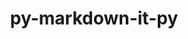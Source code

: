 ---
title: "py-markdown-it-py"
layout: cache
categories: [package, develop]
meta: {"compilers": ["none"], "num_specs": 78, "num_specs_by_stack": {"ml-darwin-aarch64-mps": 13, "ml-linux-aarch64-cpu": 15, "ml-linux-aarch64-cuda": 15, "ml-linux-x86_64-cpu": 15, "ml-linux-x86_64-cuda": 15, "ml-linux-x86_64-rocm": 16, "radiuss": 30, "root": 78}, "oss": ["sequoia", "ubuntu18.04", "ubuntu24.04"], "platforms": ["darwin", "linux"], "stacks": ["ml-darwin-aarch64-mps", "ml-linux-aarch64-cpu", "ml-linux-aarch64-cuda", "ml-linux-x86_64-cpu", "ml-linux-x86_64-cuda", "ml-linux-x86_64-rocm", "radiuss", "root"], "targets": ["aarch64", "x86_64_v3"], "versions": ["3.0.0"]}
spec_details: [{"compiler": "none", "hash": "2aw4gsxqmotfqjizhwh24sdq77qnpgpb", "os": "sequoia", "platform": "darwin", "size": "-", "stacks": ["ml-darwin-aarch64-mps", "root"], "target": "aarch64", "variants": ["build_system=python_pip", "~linkify"], "versions": ["3.0.0"]}, {"compiler": "none", "hash": "2ehnqlchcmutjldixybqbtjcmk2rnl6o", "os": "sequoia", "platform": "darwin", "size": "-", "stacks": ["ml-darwin-aarch64-mps", "root"], "target": "aarch64", "variants": ["build_system=python_pip", "~linkify"], "versions": ["3.0.0"]}, {"compiler": "none", "hash": "2m6zxzqdetpg6o7e2yzfn42cqwna4mv6", "os": "ubuntu24.04", "platform": "linux", "size": "-", "stacks": ["ml-linux-x86_64-rocm", "root"], "target": "x86_64_v3", "variants": ["build_system=python_pip", "~linkify"], "versions": ["3.0.0"]}, {"compiler": "none", "hash": "2sbtoulasowfb2izndf77ktk4fx7rvmq", "os": "ubuntu24.04", "platform": "linux", "size": "-", "stacks": ["ml-linux-x86_64-cpu", "ml-linux-x86_64-cuda", "ml-linux-x86_64-rocm", "root"], "target": "x86_64_v3", "variants": ["build_system=python_pip", "~linkify"], "versions": ["3.0.0"]}, {"compiler": "none", "hash": "3245eruechajoxftrdtt5amvelb5x4ms", "os": "ubuntu24.04", "platform": "linux", "size": "-", "stacks": ["ml-linux-x86_64-cpu", "ml-linux-x86_64-cuda", "root"], "target": "x86_64_v3", "variants": ["build_system=python_pip", "~linkify"], "versions": ["3.0.0"]}, {"compiler": "none", "hash": "33mk4mkfoa67ft2ne4kep4xllrp4vbpz", "os": "ubuntu24.04", "platform": "linux", "size": "-", "stacks": ["ml-linux-x86_64-cpu", "ml-linux-x86_64-cuda", "root"], "target": "x86_64_v3", "variants": ["build_system=python_pip", "~linkify"], "versions": ["3.0.0"]}, {"compiler": "none", "hash": "3c4t6mhxynixbiumkhxddzf3yugft62i", "os": "ubuntu24.04", "platform": "linux", "size": "-", "stacks": ["ml-linux-x86_64-cpu", "ml-linux-x86_64-cuda", "ml-linux-x86_64-rocm", "root"], "target": "x86_64_v3", "variants": ["build_system=python_pip", "~linkify"], "versions": ["3.0.0"]}, {"compiler": "none", "hash": "3fepzbu3veiktlqo7gitzrrcumwkmysr", "os": "ubuntu18.04", "platform": "linux", "size": "-", "stacks": ["radiuss", "root"], "target": "x86_64_v3", "variants": ["build_system=python_pip", "~linkify"], "versions": ["3.0.0"]}, {"compiler": "none", "hash": "3lbjwipz7rvutnht57qa2u2x7pyd4h27", "os": "ubuntu24.04", "platform": "linux", "size": "-", "stacks": ["ml-linux-x86_64-cpu", "ml-linux-x86_64-cuda", "ml-linux-x86_64-rocm", "root"], "target": "x86_64_v3", "variants": ["build_system=python_pip", "~linkify"], "versions": ["3.0.0"]}, {"compiler": "none", "hash": "3m7hbvnggg2xic56zr4htqrijcm7v6kh", "os": "ubuntu18.04", "platform": "linux", "size": "-", "stacks": ["radiuss", "root"], "target": "x86_64_v3", "variants": ["build_system=python_pip", "~linkify"], "versions": ["3.0.0"]}, {"compiler": "none", "hash": "3nudkaq2iha2z4ffsgd6nwtsrhr3vxoq", "os": "ubuntu18.04", "platform": "linux", "size": "-", "stacks": ["radiuss", "root"], "target": "x86_64_v3", "variants": ["build_system=python_pip", "~linkify"], "versions": ["3.0.0"]}, {"compiler": "none", "hash": "3wujch3gdmwxbzza2nmnsvow7znfg3mu", "os": "ubuntu24.04", "platform": "linux", "size": "-", "stacks": ["ml-linux-aarch64-cpu", "ml-linux-aarch64-cuda", "root"], "target": "aarch64", "variants": ["build_system=python_pip", "~linkify"], "versions": ["3.0.0"]}, {"compiler": "none", "hash": "44fiyk6yu5eg3me6x2z5yc2hswtylupy", "os": "ubuntu18.04", "platform": "linux", "size": "-", "stacks": ["radiuss", "root"], "target": "x86_64_v3", "variants": ["build_system=python_pip", "~linkify"], "versions": ["3.0.0"]}, {"compiler": "none", "hash": "545bcmjpc7fpdnfvigeeln2nigy6stji", "os": "ubuntu24.04", "platform": "linux", "size": "-", "stacks": ["ml-linux-aarch64-cpu", "ml-linux-aarch64-cuda", "root"], "target": "aarch64", "variants": ["build_system=python_pip", "~linkify"], "versions": ["3.0.0"]}, {"compiler": "none", "hash": "5p6tjt77yqcjbmpypzrxd4vwr7lofvs6", "os": "ubuntu18.04", "platform": "linux", "size": "-", "stacks": ["radiuss", "root"], "target": "x86_64_v3", "variants": ["build_system=python_pip", "~linkify"], "versions": ["3.0.0"]}, {"compiler": "none", "hash": "6bvpncylx4avuo6u3rgqtru6sotm43tu", "os": "ubuntu18.04", "platform": "linux", "size": "-", "stacks": ["radiuss", "root"], "target": "x86_64_v3", "variants": ["build_system=python_pip", "~linkify"], "versions": ["3.0.0"]}, {"compiler": "none", "hash": "6da6bacwmumavdw2vfqkyil5shmi456w", "os": "ubuntu18.04", "platform": "linux", "size": "-", "stacks": ["radiuss", "root"], "target": "x86_64_v3", "variants": ["build_system=python_pip", "~linkify"], "versions": ["3.0.0"]}, {"compiler": "none", "hash": "6my2azvxa7v4nzlmgktxr73t23ygdww5", "os": "sequoia", "platform": "darwin", "size": "-", "stacks": ["ml-darwin-aarch64-mps", "root"], "target": "aarch64", "variants": ["build_system=python_pip", "~linkify"], "versions": ["3.0.0"]}, {"compiler": "none", "hash": "7ghxvb4sq2qo6euzvoh25n54senvnn74", "os": "ubuntu24.04", "platform": "linux", "size": "-", "stacks": ["ml-linux-x86_64-cpu", "ml-linux-x86_64-cuda", "ml-linux-x86_64-rocm", "root"], "target": "x86_64_v3", "variants": ["build_system=python_pip", "~linkify"], "versions": ["3.0.0"]}, {"compiler": "none", "hash": "7i3skp3qj36vmpjhlyoskmmt7psjgdcv", "os": "ubuntu24.04", "platform": "linux", "size": "-", "stacks": ["ml-linux-aarch64-cpu", "ml-linux-aarch64-cuda", "root"], "target": "aarch64", "variants": ["build_system=python_pip", "~linkify"], "versions": ["3.0.0"]}, {"compiler": "none", "hash": "7maceflzybphnqtjohafqzg66btpi53f", "os": "ubuntu24.04", "platform": "linux", "size": "-", "stacks": ["ml-linux-x86_64-cpu", "ml-linux-x86_64-cuda", "ml-linux-x86_64-rocm", "root"], "target": "x86_64_v3", "variants": ["build_system=python_pip", "~linkify"], "versions": ["3.0.0"]}, {"compiler": "none", "hash": "7ynhsblt2bsoordx6b3fpaq6qcvpnqhe", "os": "ubuntu24.04", "platform": "linux", "size": "-", "stacks": ["ml-linux-aarch64-cpu", "ml-linux-aarch64-cuda", "root"], "target": "aarch64", "variants": ["build_system=python_pip", "~linkify"], "versions": ["3.0.0"]}, {"compiler": "none", "hash": "adtimcp5xordvxcknzkxodr6kjulqtas", "os": "ubuntu18.04", "platform": "linux", "size": "-", "stacks": ["radiuss", "root"], "target": "x86_64_v3", "variants": ["build_system=python_pip", "~linkify"], "versions": ["3.0.0"]}, {"compiler": "none", "hash": "bfsuufw6thdwhdnogyyi7y6myjsyykl3", "os": "ubuntu18.04", "platform": "linux", "size": "-", "stacks": ["radiuss", "root"], "target": "x86_64_v3", "variants": ["build_system=python_pip", "~linkify"], "versions": ["3.0.0"]}, {"compiler": "none", "hash": "bg5jeyo4ivhrafhkvfvmvtyosdksx5wc", "os": "ubuntu24.04", "platform": "linux", "size": "-", "stacks": ["ml-linux-aarch64-cpu", "ml-linux-aarch64-cuda", "root"], "target": "aarch64", "variants": ["build_system=python_pip", "~linkify"], "versions": ["3.0.0"]}, {"compiler": "none", "hash": "cal2h4jikco5yvjwa6qpjsvybxpxh2yx", "os": "ubuntu24.04", "platform": "linux", "size": "-", "stacks": ["ml-linux-x86_64-cpu", "ml-linux-x86_64-cuda", "root"], "target": "x86_64_v3", "variants": ["build_system=python_pip", "~linkify"], "versions": ["3.0.0"]}, {"compiler": "none", "hash": "ceal2wt4ja3ivo2eskvbjracdl42sv6x", "os": "ubuntu24.04", "platform": "linux", "size": "-", "stacks": ["ml-linux-x86_64-cpu", "ml-linux-x86_64-cuda", "ml-linux-x86_64-rocm", "root"], "target": "x86_64_v3", "variants": ["build_system=python_pip", "~linkify"], "versions": ["3.0.0"]}, {"compiler": "none", "hash": "d6twprdxcaxhwzvy2cv5sqymzzaibori", "os": "sequoia", "platform": "darwin", "size": "-", "stacks": ["ml-darwin-aarch64-mps", "root"], "target": "aarch64", "variants": ["build_system=python_pip", "~linkify"], "versions": ["3.0.0"]}, {"compiler": "none", "hash": "dc2ntqltqu3wwehmc2vlelz2cqoolnif", "os": "ubuntu18.04", "platform": "linux", "size": "-", "stacks": ["radiuss", "root"], "target": "x86_64_v3", "variants": ["build_system=python_pip", "~linkify"], "versions": ["3.0.0"]}, {"compiler": "none", "hash": "drrnauuznttvx77p3qqfqldxpvqs2ij4", "os": "ubuntu18.04", "platform": "linux", "size": "-", "stacks": ["radiuss", "root"], "target": "x86_64_v3", "variants": ["build_system=python_pip", "~linkify"], "versions": ["3.0.0"]}, {"compiler": "none", "hash": "edxnfwv5njzvenotdnowqvbjnsalyj2u", "os": "sequoia", "platform": "darwin", "size": "-", "stacks": ["ml-darwin-aarch64-mps", "root"], "target": "aarch64", "variants": ["build_system=python_pip", "~linkify"], "versions": ["3.0.0"]}, {"compiler": "none", "hash": "eltcx6gjjgbbue2djx2yhqvs5ueegv6c", "os": "ubuntu18.04", "platform": "linux", "size": "-", "stacks": ["radiuss", "root"], "target": "x86_64_v3", "variants": ["build_system=python_pip", "~linkify"], "versions": ["3.0.0"]}, {"compiler": "none", "hash": "ffqu63fnf5uitc33vbhwrge3dwvk7llz", "os": "ubuntu24.04", "platform": "linux", "size": "-", "stacks": ["ml-linux-x86_64-cpu", "ml-linux-x86_64-cuda", "ml-linux-x86_64-rocm", "root"], "target": "x86_64_v3", "variants": ["build_system=python_pip", "~linkify"], "versions": ["3.0.0"]}, {"compiler": "none", "hash": "gvxujtg5et6acsz4te7cndvi3cve7mbt", "os": "sequoia", "platform": "darwin", "size": "-", "stacks": ["ml-darwin-aarch64-mps", "root"], "target": "aarch64", "variants": ["build_system=python_pip", "~linkify"], "versions": ["3.0.0"]}, {"compiler": "none", "hash": "haxmyk3u2o7lpd3wgafqev5qtgfn4uxg", "os": "ubuntu24.04", "platform": "linux", "size": "-", "stacks": ["ml-linux-x86_64-rocm", "root"], "target": "x86_64_v3", "variants": ["build_system=python_pip", "~linkify"], "versions": ["3.0.0"]}, {"compiler": "none", "hash": "ihxf7cq4quimdxo6fhnyv6mpgqs7nqaq", "os": "ubuntu24.04", "platform": "linux", "size": "-", "stacks": ["ml-linux-aarch64-cpu", "ml-linux-aarch64-cuda", "root"], "target": "aarch64", "variants": ["build_system=python_pip", "~linkify"], "versions": ["3.0.0"]}, {"compiler": "none", "hash": "iohlcd4ftxxjczmseqdezhoy2zzcgkz5", "os": "ubuntu18.04", "platform": "linux", "size": "-", "stacks": ["radiuss", "root"], "target": "x86_64_v3", "variants": ["build_system=python_pip", "~linkify"], "versions": ["3.0.0"]}, {"compiler": "none", "hash": "irijqvz5qsokag44fowluif76goq5crn", "os": "ubuntu18.04", "platform": "linux", "size": "-", "stacks": ["radiuss", "root"], "target": "x86_64_v3", "variants": ["build_system=python_pip", "~linkify"], "versions": ["3.0.0"]}, {"compiler": "none", "hash": "iypx7cyshmnftosjn5mdynote2accidl", "os": "ubuntu24.04", "platform": "linux", "size": "-", "stacks": ["ml-linux-x86_64-cpu", "ml-linux-x86_64-cuda", "ml-linux-x86_64-rocm", "root"], "target": "x86_64_v3", "variants": ["build_system=python_pip", "~linkify"], "versions": ["3.0.0"]}, {"compiler": "none", "hash": "jgrpunoi56c223hx6h3a5earopjyqy2a", "os": "ubuntu18.04", "platform": "linux", "size": "-", "stacks": ["radiuss", "root"], "target": "x86_64_v3", "variants": ["build_system=python_pip", "~linkify"], "versions": ["3.0.0"]}, {"compiler": "none", "hash": "jq752yf64wan5furd3lak4vw6dr6c2p7", "os": "ubuntu24.04", "platform": "linux", "size": "-", "stacks": ["ml-linux-aarch64-cpu", "ml-linux-aarch64-cuda", "root"], "target": "aarch64", "variants": ["build_system=python_pip", "~linkify"], "versions": ["3.0.0"]}, {"compiler": "none", "hash": "kd3udz6gqvsyw6rmesgi653dk6q76vqd", "os": "ubuntu18.04", "platform": "linux", "size": "-", "stacks": ["radiuss", "root"], "target": "x86_64_v3", "variants": ["build_system=python_pip", "~linkify"], "versions": ["3.0.0"]}, {"compiler": "none", "hash": "lajegmq2lcrfzrhhptaks7ngy5gyknw5", "os": "ubuntu18.04", "platform": "linux", "size": "-", "stacks": ["radiuss", "root"], "target": "x86_64_v3", "variants": ["build_system=python_pip", "~linkify"], "versions": ["3.0.0"]}, {"compiler": "none", "hash": "lh47aqudztnsca2t5maqlphlupsjfv5o", "os": "ubuntu24.04", "platform": "linux", "size": "-", "stacks": ["ml-linux-aarch64-cpu", "ml-linux-aarch64-cuda", "root"], "target": "aarch64", "variants": ["build_system=python_pip", "~linkify"], "versions": ["3.0.0"]}, {"compiler": "none", "hash": "m6bveckaltva3kzqymleiqi7x6g3afmo", "os": "ubuntu18.04", "platform": "linux", "size": "-", "stacks": ["radiuss", "root"], "target": "x86_64_v3", "variants": ["build_system=python_pip", "~linkify"], "versions": ["3.0.0"]}, {"compiler": "none", "hash": "mg5ypkkmaw2o7sih7gbahtzkvfahbuw6", "os": "ubuntu24.04", "platform": "linux", "size": "-", "stacks": ["ml-linux-x86_64-cpu", "ml-linux-x86_64-cuda", "root"], "target": "x86_64_v3", "variants": ["build_system=python_pip", "~linkify"], "versions": ["3.0.0"]}, {"compiler": "none", "hash": "mjnqi65pd4n2ghocbpdvntwllvhmfjot", "os": "sequoia", "platform": "darwin", "size": "-", "stacks": ["ml-darwin-aarch64-mps", "root"], "target": "aarch64", "variants": ["build_system=python_pip", "~linkify"], "versions": ["3.0.0"]}, {"compiler": "none", "hash": "mx5fsjs6vcu5tklk7x62wxnuz2ykqrlt", "os": "ubuntu18.04", "platform": "linux", "size": "-", "stacks": ["radiuss", "root"], "target": "x86_64_v3", "variants": ["build_system=python_pip", "~linkify"], "versions": ["3.0.0"]}, {"compiler": "none", "hash": "mxxl6p3wdczd6kv4vzgfvef62c6xxned", "os": "ubuntu18.04", "platform": "linux", "size": "-", "stacks": ["radiuss", "root"], "target": "x86_64_v3", "variants": ["build_system=python_pip", "~linkify"], "versions": ["3.0.0"]}, {"compiler": "none", "hash": "mzooeiosotdkd3osd2sgx22jkrc2n5kl", "os": "ubuntu18.04", "platform": "linux", "size": "-", "stacks": ["radiuss", "root"], "target": "x86_64_v3", "variants": ["build_system=python_pip", "~linkify"], "versions": ["3.0.0"]}, {"compiler": "none", "hash": "n7gqd5elghao3ggy75rxcoybhnctv4xx", "os": "sequoia", "platform": "darwin", "size": "-", "stacks": ["ml-darwin-aarch64-mps", "root"], "target": "aarch64", "variants": ["build_system=python_pip", "~linkify"], "versions": ["3.0.0"]}, {"compiler": "none", "hash": "nfxj234zl2vbydp7pakdyoxkrshgoaqi", "os": "ubuntu18.04", "platform": "linux", "size": "-", "stacks": ["radiuss", "root"], "target": "x86_64_v3", "variants": ["build_system=python_pip", "~linkify"], "versions": ["3.0.0"]}, {"compiler": "none", "hash": "no7oec6zgi27hwapt4tjxk7s4j3cf3us", "os": "ubuntu24.04", "platform": "linux", "size": "-", "stacks": ["ml-linux-x86_64-cpu", "ml-linux-x86_64-cuda", "ml-linux-x86_64-rocm", "root"], "target": "x86_64_v3", "variants": ["build_system=python_pip", "~linkify"], "versions": ["3.0.0"]}, {"compiler": "none", "hash": "o4mzx54nrzyf2fs3a7ezvrswa6r4kb7v", "os": "ubuntu24.04", "platform": "linux", "size": "-", "stacks": ["ml-linux-aarch64-cpu", "ml-linux-aarch64-cuda", "root"], "target": "aarch64", "variants": ["build_system=python_pip", "~linkify"], "versions": ["3.0.0"]}, {"compiler": "none", "hash": "oa3zvnbraoncx7ora3pyquk5p46ky2cq", "os": "ubuntu18.04", "platform": "linux", "size": "-", "stacks": ["radiuss", "root"], "target": "x86_64_v3", "variants": ["build_system=python_pip", "~linkify"], "versions": ["3.0.0"]}, {"compiler": "none", "hash": "oam4bodyqksqmeyh4lpdtjq3azm2fxnz", "os": "ubuntu24.04", "platform": "linux", "size": "-", "stacks": ["ml-linux-x86_64-cpu", "ml-linux-x86_64-cuda", "ml-linux-x86_64-rocm", "root"], "target": "x86_64_v3", "variants": ["build_system=python_pip", "~linkify"], "versions": ["3.0.0"]}, {"compiler": "none", "hash": "odqmnracnqh3jzfol5752rdkpq66dlna", "os": "sequoia", "platform": "darwin", "size": "-", "stacks": ["ml-darwin-aarch64-mps", "root"], "target": "aarch64", "variants": ["build_system=python_pip", "~linkify"], "versions": ["3.0.0"]}, {"compiler": "none", "hash": "p3eqcdoacxnoiu7i56yibaanankpnzce", "os": "ubuntu24.04", "platform": "linux", "size": "-", "stacks": ["ml-linux-aarch64-cpu", "ml-linux-aarch64-cuda", "root"], "target": "aarch64", "variants": ["build_system=python_pip", "~linkify"], "versions": ["3.0.0"]}, {"compiler": "none", "hash": "phopsnyluxvrkjgitz5ptblcoixvke2x", "os": "sequoia", "platform": "darwin", "size": "-", "stacks": ["ml-darwin-aarch64-mps", "root"], "target": "aarch64", "variants": ["build_system=python_pip", "~linkify"], "versions": ["3.0.0"]}, {"compiler": "none", "hash": "rdq2kndya66f4tglcdt5tqtcy4ttsrlz", "os": "ubuntu24.04", "platform": "linux", "size": "-", "stacks": ["ml-linux-aarch64-cpu", "ml-linux-aarch64-cuda", "root"], "target": "aarch64", "variants": ["build_system=python_pip", "~linkify"], "versions": ["3.0.0"]}, {"compiler": "none", "hash": "rmdildcbqgr5hffqlv4mkshwdayhnsgr", "os": "ubuntu18.04", "platform": "linux", "size": "-", "stacks": ["radiuss", "root"], "target": "x86_64_v3", "variants": ["build_system=python_pip", "~linkify"], "versions": ["3.0.0"]}, {"compiler": "none", "hash": "spcicb3syporxeodnotu5bpfsjwkwaqu", "os": "ubuntu18.04", "platform": "linux", "size": "-", "stacks": ["radiuss", "root"], "target": "x86_64_v3", "variants": ["build_system=python_pip", "~linkify"], "versions": ["3.0.0"]}, {"compiler": "none", "hash": "syk37pwx3n7mznubip6jrqldtejbgvnl", "os": "ubuntu24.04", "platform": "linux", "size": "-", "stacks": ["ml-linux-aarch64-cpu", "ml-linux-aarch64-cuda", "root"], "target": "aarch64", "variants": ["build_system=python_pip", "~linkify"], "versions": ["3.0.0"]}, {"compiler": "none", "hash": "t3xe3fxxh6lkvxnboznmeexqmzszwt4f", "os": "ubuntu24.04", "platform": "linux", "size": "-", "stacks": ["ml-linux-x86_64-rocm", "root"], "target": "x86_64_v3", "variants": ["build_system=python_pip", "~linkify"], "versions": ["3.0.0"]}, {"compiler": "none", "hash": "t4xgi2jbt2pdfoqwxi3373ikbzl7jaba", "os": "ubuntu18.04", "platform": "linux", "size": "-", "stacks": ["radiuss", "root"], "target": "x86_64_v3", "variants": ["build_system=python_pip", "~linkify"], "versions": ["3.0.0"]}, {"compiler": "none", "hash": "uiwppazskjm3eod7ytdcutd6wqlasqqk", "os": "ubuntu24.04", "platform": "linux", "size": "-", "stacks": ["ml-linux-x86_64-cpu", "ml-linux-x86_64-cuda", "ml-linux-x86_64-rocm", "root"], "target": "x86_64_v3", "variants": ["build_system=python_pip", "~linkify"], "versions": ["3.0.0"]}, {"compiler": "none", "hash": "uva5d7lrvu6vmvjcnx6hx246hlvpzzxt", "os": "ubuntu24.04", "platform": "linux", "size": "-", "stacks": ["ml-linux-x86_64-rocm", "root"], "target": "x86_64_v3", "variants": ["build_system=python_pip", "~linkify"], "versions": ["3.0.0"]}, {"compiler": "none", "hash": "w46slmvxn4rd5k62e3se3s5whjwrkvso", "os": "ubuntu18.04", "platform": "linux", "size": "-", "stacks": ["radiuss", "root"], "target": "x86_64_v3", "variants": ["build_system=python_pip", "~linkify"], "versions": ["3.0.0"]}, {"compiler": "none", "hash": "wepbelngh6xljgdgbbg7b2qxidetlopq", "os": "sequoia", "platform": "darwin", "size": "-", "stacks": ["ml-darwin-aarch64-mps", "root"], "target": "aarch64", "variants": ["build_system=python_pip", "~linkify"], "versions": ["3.0.0"]}, {"compiler": "none", "hash": "wqs5b56sof4zmsen2ybae32dc7vdf5k2", "os": "sequoia", "platform": "darwin", "size": "-", "stacks": ["ml-darwin-aarch64-mps", "root"], "target": "aarch64", "variants": ["build_system=python_pip", "~linkify"], "versions": ["3.0.0"]}, {"compiler": "none", "hash": "wqsmdw64iltzp3x7uhymout3zzv7xthh", "os": "ubuntu18.04", "platform": "linux", "size": "-", "stacks": ["radiuss", "root"], "target": "x86_64_v3", "variants": ["build_system=python_pip", "~linkify"], "versions": ["3.0.0"]}, {"compiler": "none", "hash": "wusbrma5tokwtanzte6wyigftypqtobr", "os": "sequoia", "platform": "darwin", "size": "-", "stacks": ["ml-darwin-aarch64-mps", "root"], "target": "aarch64", "variants": ["build_system=python_pip", "~linkify"], "versions": ["3.0.0"]}, {"compiler": "none", "hash": "wxrmehpkgnpr5x5i37z3gfqnn7jlgjw7", "os": "ubuntu24.04", "platform": "linux", "size": "-", "stacks": ["ml-linux-aarch64-cpu", "ml-linux-aarch64-cuda", "root"], "target": "aarch64", "variants": ["build_system=python_pip", "~linkify"], "versions": ["3.0.0"]}, {"compiler": "none", "hash": "wzeaqqwzh3ue3vdva6eljhe2gihh2bid", "os": "ubuntu24.04", "platform": "linux", "size": "-", "stacks": ["ml-linux-x86_64-rocm", "root"], "target": "x86_64_v3", "variants": ["build_system=python_pip", "~linkify"], "versions": ["3.0.0"]}, {"compiler": "none", "hash": "xghblxhifk3n4qrxf2wvo4sq4sbhamxk", "os": "ubuntu18.04", "platform": "linux", "size": "-", "stacks": ["radiuss", "root"], "target": "x86_64_v3", "variants": ["build_system=python_pip", "~linkify"], "versions": ["3.0.0"]}, {"compiler": "none", "hash": "y35dr2zria3zbwbqd5zhkaq2sxy52z6a", "os": "ubuntu18.04", "platform": "linux", "size": "-", "stacks": ["radiuss", "root"], "target": "x86_64_v3", "variants": ["build_system=python_pip", "~linkify"], "versions": ["3.0.0"]}, {"compiler": "none", "hash": "y5fsd4kuebbgnpbcmzjb7j7zbn3qbre6", "os": "ubuntu24.04", "platform": "linux", "size": "-", "stacks": ["ml-linux-aarch64-cpu", "ml-linux-aarch64-cuda", "root"], "target": "aarch64", "variants": ["build_system=python_pip", "~linkify"], "versions": ["3.0.0"]}, {"compiler": "none", "hash": "zdqi34dbxd5l7mx33zw5hcdeb6nhgeih", "os": "ubuntu24.04", "platform": "linux", "size": "-", "stacks": ["ml-linux-aarch64-cpu", "ml-linux-aarch64-cuda", "root"], "target": "aarch64", "variants": ["build_system=python_pip", "~linkify"], "versions": ["3.0.0"]}]
---